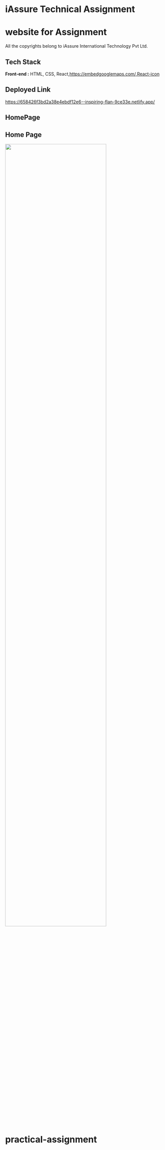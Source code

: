 # iAssure Technical Assignment

# website for Assignment

All the copyrights belong to iAssure International Technology Pvt Ltd.

## Tech Stack

**Front-end :** HTML, CSS, React,https://embedgooglemaps.com/,React-icon

## Deployed Link

 https://658426f3bd2a38e4ebdf12e6--inspiring-flan-9ce33e.netlify.app/
 

 
 
 ## HomePage

## Home Page
<img width="80%" src="https://user-images.githubusercontent.com/112969807/229422160-0533cd57-b994-41ac-b957-d6afd565c465.png"> <br> 








# practical-assignment
